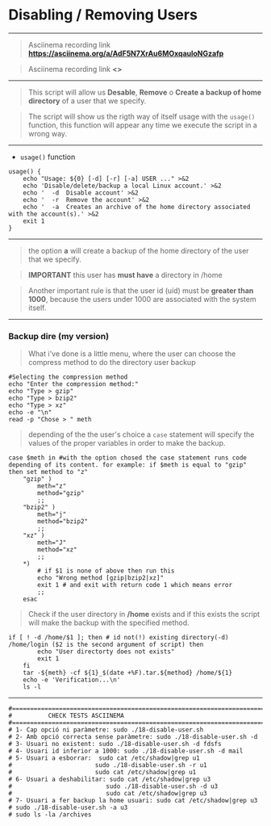 # Disabling / Removing Users 
---
> Asciinema recording link **<https://asciinema.org/a/AdF5N7XrAu6MOxqauloNGzafp>**

> Asciinema recording link **<>**
---
> This script will allow us **Desable**, **Remove** o **Create a backup of home directory** of a user that we specify. 

> The script will show us the rigth way of itself usage with the `usage()` function, this function will appear any time we execute the script in a wrong way.

---
* `usage()` function 
~~~
usage() {
    echo "Usage: ${0} [-d] [-r] [-a] USER ..." >&2
    echo 'Disable/delete/backup a local Linux account.' >&2
    echo '  -d  Disable account' >&2
    echo '  -r  Remove the account' >&2
    echo '  -a  Creates an archive of the home directory associated with the account(s).' >&2
    exit 1
}
~~~

---

> the option **a** will create a backup of the home directory of the user that we specify.

> **IMPORTANT** this user has **must have** a directory in /home

> Another important rule is that the user id (uid) must be **greater than 1000**, because the users under 1000 are associated with the system itself.

---

### Backup dire (my version)

> What i've done is a little menu, where the user can choose the  compress method to do the directory user backup

~~~
#Selecting the compression method
echo "Enter the compression method:"
echo "Type > gzip"
echo "Type > bzip2"
echo "Type > xz"
echo -e "\n"
read -p "Chose > " meth
~~~

> depending of the the user's choice a `case` statement will specify the values of the proper variables in order to make the backup.

~~~
case $meth in #with the option chosed the case statement runs code depending of its content. for example: if $meth is equal to "gzip" then set method to "z" 
    "gzip" )
        meth="z"
        method="gzip"
        ;;
    "bzip2" )
        meth="j"
        method="bzip2"
        ;;
    "xz" )
        meth="J"
        method="xz"
        ;;
    *)
        # if $1 is none of above then run this
        echo "Wrong method [gzip|bzip2|xz]"
        exit 1 # and exit with return code 1 which means error
        ;;
    esac
~~~

> Check if the user directory in **/home** exists and if this exists the script will make the backup with the specified method.

~~~
if [ ! -d /home/$1 ]; then # id not(!) existing directory(-d) /home/login ($2 is the second argument of script) then
        echo "User directorty does not exists"
        exit 1
    fi
    tar -${meth} -cf ${1}_$(date +%F).tar.${method} /home/${1}
    echo -e 'Verification...\n'
    ls -l
~~~

---
~~~
#===============================================================================
#          CHECK TESTS ASCIINEMA
#===============================================================================
# 1- Cap opció ni paràmetre: sudo ./18-disable-user.sh
# 2- Amb opció correcta sense paràmetre: sudo ./18-disable-user.sh -d
# 3- Usuari no existent: sudo ./18-disable-user.sh -d fdsfs
# 4- Usuari id inferior a 1000: sudo ./18-disable-user.sh -d mail
# 5- Usuari a esborrar:  sudo cat /etc/shadow|grep u1
#						sudo ./18-disable-user.sh -r u1
#                       sudo cat /etc/shadow|grep u1
# 6- Usuari a deshabilitar: sudo cat /etc/shadow|grep u3
#						   sudo ./18-disable-user.sh -d u3
#                          sudo cat /etc/shadow|grep u3
# 7- Usuari a fer backup la home usuari: sudo cat /etc/shadow|grep u3
# sudo ./18-disable-user.sh -a u3
# sudo ls -la /archives
~~~
